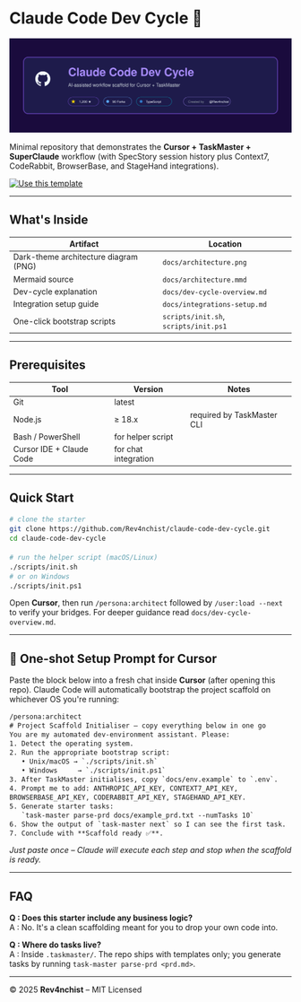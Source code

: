 # Claude Code Dev Cycle 🏁

![Claude Code Dev Cycle Banner](https://raw.githubusercontent.com/Rev4nchist/claude-code-dev-cycle/main/docs/banner.svg)

Minimal repository that demonstrates the **Cursor + TaskMaster + SuperClaude** workflow (with SpecStory session history plus Context7, CodeRabbit, BrowserBase, and StageHand integrations).

[![Use this template](https://img.shields.io/badge/GitHub-Use%20this%20template-success?style=for-the-badge)](https://github.com/Rev4nchist/claude-code-dev-cycle/generate)

---

## What's Inside

| Artifact | Location |
|----------|----------|
| Dark-theme architecture diagram (PNG) | `docs/architecture.png` |
| Mermaid source | `docs/architecture.mmd` |
| Dev-cycle explanation | `docs/dev-cycle-overview.md` |
| Integration setup guide | `docs/integrations-setup.md` |
| One-click bootstrap scripts | `scripts/init.sh`, `scripts/init.ps1` |

---

## Prerequisites

| Tool | Version | Notes |
|------|---------|-------|
| Git | latest | |
| Node.js | ≥ 18.x | required by TaskMaster CLI |
| Bash / PowerShell | for helper script |
| Cursor IDE + Claude Code | for chat integration |

---

## Quick Start

```bash
# clone the starter
git clone https://github.com/Rev4nchist/claude-code-dev-cycle.git
cd claude-code-dev-cycle

# run the helper script (macOS/Linux)
./scripts/init.sh
# or on Windows
./scripts/init.ps1
```

Open **Cursor**, then run `/persona:architect` followed by `/user:load --next` to verify your bridges.  For deeper guidance read `docs/dev-cycle-overview.md`.

---

## 🚀 One-shot Setup Prompt for Cursor

Paste the block below into a fresh chat inside **Cursor** (after opening this repo).  Claude Code will automatically bootstrap the project scaffold on whichever OS you're running:

```text
/persona:architect
# Project Scaffold Initialiser – copy everything below in one go
You are my automated dev-environment assistant. Please:
1. Detect the operating system.
2. Run the appropriate bootstrap script:
   • Unix/macOS → `./scripts/init.sh`
   • Windows     → `./scripts/init.ps1`
3. After TaskMaster initialises, copy `docs/env.example` to `.env`.
4. Prompt me to add: ANTHROPIC_API_KEY, CONTEXT7_API_KEY, BROWSERBASE_API_KEY, CODERABBIT_API_KEY, STAGEHAND_API_KEY.
5. Generate starter tasks:
   `task-master parse-prd docs/example_prd.txt --numTasks 10`
6. Show the output of `task-master next` so I can see the first task.
7. Conclude with **Scaffold ready ✅**.
```

_Just paste once – Claude will execute each step and stop when the scaffold is ready._

---

## FAQ

**Q : Does this starter include any business logic?**  
A : No.  It's a clean scaffolding meant for you to drop your own code into.

**Q : Where do tasks live?**  
A : Inside `.taskmaster/`.  The repo ships with templates only; you generate tasks by running `task-master parse-prd <prd.md>`.

---

© 2025 **Rev4nchist** – MIT Licensed 
